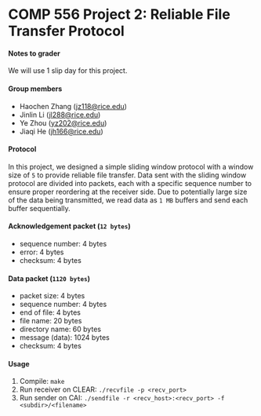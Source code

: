 # COMP 556 Project 2: Reliable File Transfer Protocol

#### Notes to grader
We will use 1 slip day for this project.

#### Group members
* Haochen Zhang (jz118@rice.edu)  
* Jinlin Li (jl288@rice.edu)  
* Ye Zhou (yz202@rice.edu)  
* Jiaqi He (jh166@rice.edu)

#### Protocol
In this project, we designed a simple sliding window protocol with a window size of `5` to provide reliable file transfer. Data sent with the sliding window protocol are divided into packets, each with a specific sequence number to ensure proper reordering at the receiver side. Due to potentially large size of the data being transmitted, we read data as `1 MB` buffers and send each buffer sequentially. 

#### Acknowledgement packet (`12 bytes`)
* sequence number: 4 bytes
* error: 4 bytes
* checksum: 4 bytes

#### Data packet (`1120 bytes`)
* packet size: 4 bytes
* sequence number: 4 bytes
* end of file: 4 bytes
* file name: 20 bytes
* directory name: 60 bytes
* message (data): 1024 bytes
* checksum: 4 bytes

#### Usage
1. Compile: `make`
2. Run receiver on CLEAR: `./recvfile -p <recv_port>`
3. Run sender on CAI: `./sendfile -r <recv_host>:<recv_port> -f <subdir>/<filename>`
